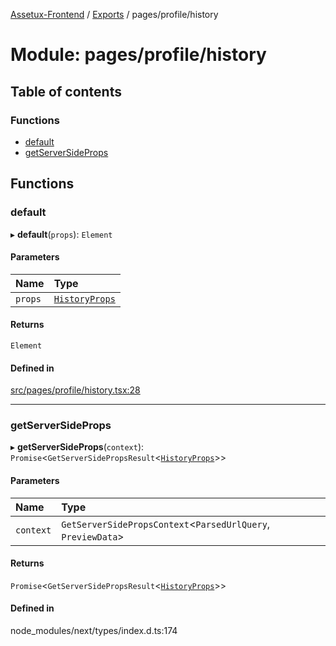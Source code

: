 [Assetux-Frontend](../README.md) / [Exports](../modules.md) / pages/profile/history

# Module: pages/profile/history

## Table of contents

### Functions

- [default](pages_profile_history.md#default)
- [getServerSideProps](pages_profile_history.md#getserversideprops)

## Functions

### default

▸ **default**(`props`): `Element`

#### Parameters

| Name | Type |
| :------ | :------ |
| `props` | [`HistoryProps`](components_profile_history_history.md#historyprops) |

#### Returns

`Element`

#### Defined in

[src/pages/profile/history.tsx:28](https://github.com/ASSETUX/frontend/blob/9a68660/src/pages/profile/history.tsx#L28)

___

### getServerSideProps

▸ **getServerSideProps**(`context`): `Promise`<`GetServerSidePropsResult`<[`HistoryProps`](components_profile_history_history.md#historyprops)\>\>

#### Parameters

| Name | Type |
| :------ | :------ |
| `context` | `GetServerSidePropsContext`<`ParsedUrlQuery`, `PreviewData`\> |

#### Returns

`Promise`<`GetServerSidePropsResult`<[`HistoryProps`](components_profile_history_history.md#historyprops)\>\>

#### Defined in

node_modules/next/types/index.d.ts:174
